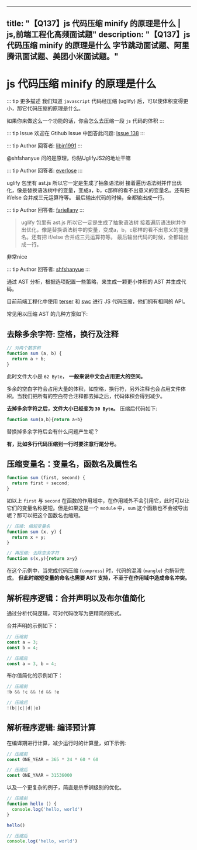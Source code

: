 
---
title: "【Q137】js 代码压缩 minify 的原理是什么 | js,前端工程化高频面试题"
description: "【Q137】js 代码压缩 minify 的原理是什么 字节跳动面试题、阿里腾讯面试题、美团小米面试题。"
---
  

# js 代码压缩 minify 的原理是什么

::: tip 更多描述 
 我们知道 `javascript` 代码经压缩 (uglify) 后，可以使体积变得更小，那它代码压缩的原理是什么。

如果你来做这么一个功能的话，你会怎么去压缩一段 `js` 代码的体积 
::: 

::: tip Issue 
 欢迎在 Gtihub Issue 中回答此问题: [Issue 138](https://github.com/shfshanyue/Daily-Question/issues/138) 
:::

::: tip Author 
回答者: [libin1991](https://github.com/libin1991) 
:::

@shfshanyue 问的是原理，你贴UglifyJS2的地址干嘛

::: tip Author 
回答者: [everlose](https://github.com/everlose) 
:::

uglify 包里有 ast.js 所以它一定是生成了抽象语法树
接着遍历语法树并作出优化，像是替换语法树中的变量，变成a，b，c那样的看不出意义的变量名。还有把 if/else 合并成三元运算符等。
最后输出代码的时候，全都输出成一行。

::: tip Author 
回答者: [fariellany](https://github.com/fariellany) 
:::

> uglify 包里有 ast.js 所以它一定是生成了抽象语法树
> 接着遍历语法树并作出优化，像是替换语法树中的变量，变成a，b，c那样的看不出意义的变量名。还有把 if/else 合并成三元运算符等。
> 最后输出代码的时候，全都输出成一行。

非常nice

::: tip Author 
回答者: [shfshanyue](https://github.com/shfshanyue) 
:::

通过 AST 分析，根据选项配置一些策略，来生成一颗更小体积的 AST 并生成代码。

目前前端工程化中使用 [terser](https://terser.org/docs/api-reference#compress-options) 和 [swc](https://swc.rs/docs/configuration/minification) 进行 JS 代码压缩，他们拥有相同的 API。

常见用以压缩 AST 的几种方案如下:

## 去除多余字符: 空格，换行及注释

``` javascript
// 对两个数求和
function sum (a, b) {
  return a + b;
}
```

此时文件大小是 `62 Byte`， **一般来说中文会占用更大的空间。**

多余的空白字符会占用大量的体积，如空格，换行符，另外注释也会占用文件体积。当我们把所有的空白符合注释都去掉之后，代码体积会得到减少。

**去掉多余字符之后，文件大小已经变为 `30 Byte`。** 压缩后代码如下:

``` javascript
function sum(a,b){return a+b}
```

替换掉多余字符后会有什么问题产生呢？

**有，比如多行代码压缩到一行时要注意行尾分号。** 

## 压缩变量名：变量名，函数名及属性名

``` javascript
function sum (first, second) {
  return first + second;  
}
```

如以上 `first` 与 `second` 在函数的作用域中，在作用域外不会引用它，此时可以让它们的变量名称更短。但是如果这是一个 `module` 中，`sum` 这个函数也不会被导出呢？那可以把这个函数名也缩短。

``` javascript
// 压缩: 缩短变量名
function sum (x, y) {
  return x + y;  
}

// 再压缩: 去除空余字符
function s(x,y){return x+y}
```

在这个示例中，当完成代码压缩 (`compress`) 时，代码的混淆 (`mangle`) 也捎带完成。 **但此时缩短变量的命名也需要 AST 支持，不至于在作用域中造成命名冲突。**

## 解析程序逻辑：合并声明以及布尔值简化

通过分析代码逻辑，可对代码改写为更精简的形式。

合并声明的示例如下：

``` javascript
// 压缩前
const a = 3;
const b = 4;

// 压缩后
const a = 3, b = 4;
```

布尔值简化的示例如下：

``` javascript
// 压缩前
!b && !c && !d && !e

// 压缩后
!(b||c||d||e)
```

## 解析程序逻辑: 编译预计算

在编译期进行计算，减少运行时的计算量，如下示例:

``` javascript
// 压缩前
const ONE_YEAR = 365 * 24 * 60 * 60

// 压缩后
const ONE_YAAR = 31536000
```

以及一个更复杂的例子，简直是杀手锏级别的优化。

``` javascript
// 压缩前
function hello () {
  console.log('hello, world')
}

hello()

// 压缩后
console.log('hello, world')
```
